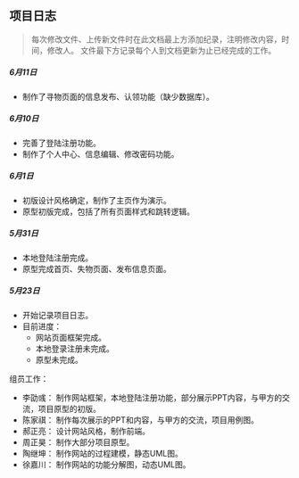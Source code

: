 ## 项目日志
> 每次修改文件、上传新文件时在此文档最上方添加纪录，注明修改内容，时间，修改人。
> 文件最下方记录每个人到文档更新为止已经完成的工作。

##### 6月11日
- 制作了寻物页面的信息发布、认领功能（缺少数据库）。

##### 6月10日
- 完善了登陆注册功能。
- 制作了个人中心、信息编辑、修改密码功能。

##### 6月1日
- 初版设计风格确定，制作了主页作为演示。
- 原型初版完成，包括了所有页面样式和跳转逻辑。

##### 5月31日
- 本地登陆注册完成。
- 原型完成首页、失物页面、发布信息页面。
##### 5月23日
- 开始记录项目日志。
- 目前进度：
	- 网站页面框架完成。
	- 本地登录注册未完成。
	- 原型未完成。


组员工作：
- 李劭彧： 制作网站框架，本地登陆注册功能，部分展示PPT内容，与甲方的交流，项目原型的初版。
- 陈家祺： 制作每次展示的PPT和内容，与甲方的交流，项目用例图。
- 郝正亮： 设计网站风格，制作前端。
- 周正昊： 制作大部分项目原型。
- 陶继坤： 制作网站的过程建模，静态UML图。
- 徐嘉川： 制作网站的功能分解图，动态UML图。
